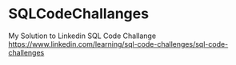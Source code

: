 # SQLCodeChallanges
 My Solution to Linkedin SQL Code Challange https://www.linkedin.com/learning/sql-code-challenges/sql-code-challenges
